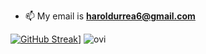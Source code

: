 
- 📫 My email is **haroldurrea6@gmail.com**

[![GitHub Streak](https://streak-stats.demolab.com/?user=H4r0l)](https://git.io/streak-stats)] <img src="https://github-readme-stats.vercel.app/api/top-langs?username=H4r0l&show_icons=true&locale=en&layout=compact&theme=light" alt="ovi" />


